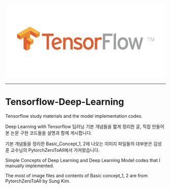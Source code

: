 <p align="center">
  <img src="./img/tf.png" width=500>
</p>
<hr>

# Tensorflow-Deep-Learning
Tensorflow study materials and the model implementation codes.

Deep Learning with Tensorflow
딥러닝 기본 개념들을 짧게 정리한 글, 직접 만들어 본 논문 구현 코드들을 설명과 함께 게시합니다.

기본 개념들을 정리한 Basic_Concept_1, 2에 나오는 이미지 파일들의 대부분은 김성훈 교수님의 PytorchZeroToAll에서 가져왔습니다.

Simple Concepts of Deep Learning and Deep Learning Model codes that I manually implemented.

The most of image files and contents of Basic concept_1, 2 are from PytorchZeroToAll by Sung Kim.
